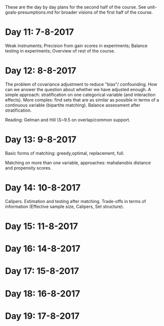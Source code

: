 These are the day by day plans for the second half of the course. See unit-goals-presumptions.md for broader visions of the first half of the course.

# Day 11: 7-8-2017

Weak instruments; Precision from gain scores in experiments; Balance testing in experiments; Overview of rest of the course.

# Day 12: 8-8-2017

The problem of covariance adjustment to reduce "bias"/ confounding. How can we answer the question about whether we have adjusted enough. A simple approach: stratification on one categorical variable (and interaction effects). More complex: find sets that are as similar as possible in terms of a continuous variable (bipartite matching). Balance assessment after stratification.

Reading: Gelman and Hill \S~9.5 on overlap/common support.

# Day 13: 9-8-2017

Basic forms of matching: greedy,optimal, replacement, full.
 
Matching on more than one variable, approaches: mahalanobis distance and propensity scores.


# Day 14: 10-8-2017
Calipers. Estimation and testing after matching. Trade-offs in terms of information (Effective sample size, Calipers, Set structure).

# Day 15: 11-8-2017


# Day 16: 14-8-2017
# Day 17: 15-8-2017
# Day 18: 16-8-2017
# Day 19: 17-8-2017



